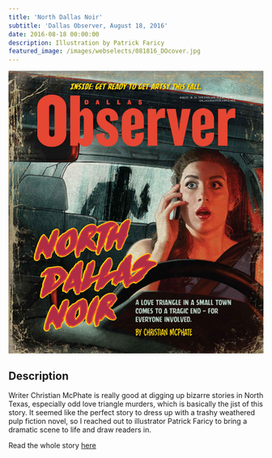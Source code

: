 ```yaml
---
title: 'North Dallas Noir'
subtitle: 'Dallas Observer, August 18, 2016'
date: 2016-08-18 00:00:00
description: Illustration by Patrick Faricy
featured_image: /images/webselects/081816_DOcover.jpg
---
```


![](/images/webselects/081816_DOcover.jpg)

## Description

Writer Christian McPhate is really good at digging up bizarre stories in North Texas, especially odd love triangle murders, which is basically the jist of this story. It seemed like the perfect story to dress up with a trashy weathered pulp fiction novel, so I reached out to illustrator Patrick Faricy to bring a dramatic scene to life and draw readers in.

Read the whole story [here](https://www.dallasobserver.com/news/deadly-flower-mound-love-triangle-leaves-wreckage-in-its-wake-8585149)